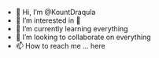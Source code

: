 - 👋 Hi, I’m @KountDraqula
- 👀 I’m interested in 👀
- 🌱 I’m currently learning everything
- 💞️ I’m looking to collaborate on everything
- 📫 How to reach me ... here

<!---
KountDraqula/KountDraqula is a ✨ special ✨ repository because its `README.md` (this file) appears on your GitHub profile.
You can click the Preview link to take a look at your changes.
--->
